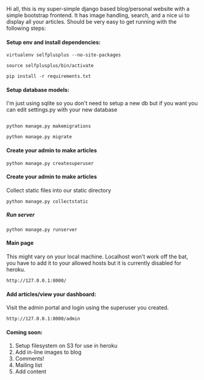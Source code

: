 Hi all, this is my super-simple django based blog/personal website with a simple bootstrap frontend. It has image handling, search, and a nice ui to display all your articles. Should be very easy to get running with the following steps:

#### Setup env and install dependencies:
```
virtualenv selfplusplus --no-site-packages

source selfplusplus/bin/activate

pip install -r requirements.txt
```

#### Setup database models:
I'm just using sqlite so you don't need to setup a new db but if you want you can edit settings.py with your new database
```

python manage.py makemigrations

python manage.py migrate

```

#### Create your admin to make articles
```
python manage.py createsuperuser
```

#### Create your admin to make articles
Collect static files into our static directory
```
python manage.py collectstatic
```

##### Run server
```
python manage.py runserver
```

#### Main page
This might vary on your local machine. Localhost won't work off the bat, you have to add it to your allowed hosts but it is currently disabled for heroku.

```
http://127.0.0.1:8000/
```

#### Add articles/view your dashboard:

Visit the admin portal and login using the superuser you created. 

```
http://127.0.0.1:8000/admin
```

#### Coming soon:
1. Setup filesystem on S3 for use in heroku
2. Add in-line images to blog
3. Comments!
4. Mailing list
5. Add content